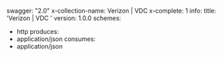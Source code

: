 swagger: "2.0"
x-collection-name: Verizon | VDC
x-complete: 1
info:
  title: 'Verizon | VDC  '
  version: 1.0.0
schemes:
- http
produces:
- application/json
consumes:
- application/json